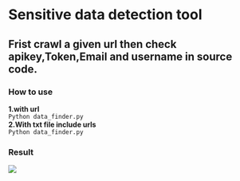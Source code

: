 <h1>Sensitive data detection tool</h1>
<h2>Frist crawl a given url then check apikey,Token,Email and username in source code.</h2>
<h3> How to use</h3>
<b>1.with url</b><br>
<code>Python data_finder.py <URL> </code><br>
<b>2.With txt file include urls  </b><br>
<code>Python data_finder.py <txtfile> </code>
<h3>Result</h3>
<img src="result.jpeg">
